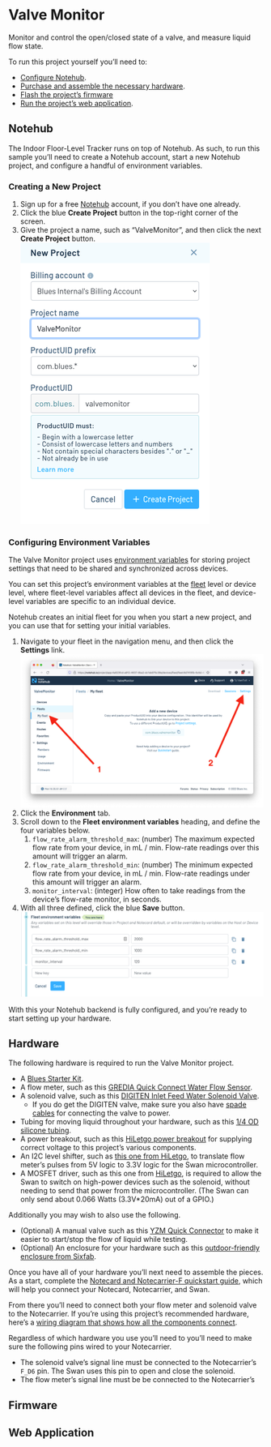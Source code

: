 # Valve Monitor

Monitor and control the open/closed state of a valve, and measure liquid flow state.

<!-- TODO: Put Hackster banner image here once we have it. -->

To run this project yourself you’ll need to:

* [Configure Notehub](#notehub).
* [Purchase and assemble the necessary hardware](#hardware).
* [Flash the project’s firmware](#firmware)
* [Run the project’s web application](#web-application).

## Notehub

The Indoor Floor-Level Tracker runs on top of Notehub. As such, to run this sample
you’ll need to create a Notehub account, start a new Notehub project, and configure
a handful of environment variables.

### Creating a New Project

1. Sign up for a free [Notehub](https://notehub.io) account, if you don’t have one
already.
1. Click the blue **Create Project** button in the top-right corner of the screen.
1. Give the project a name, such as “ValveMonitor”, and then click the next
**Create Project** button.
![Creating a project in Notehub with a name](images/notehub-create-project.png)

### Configuring Environment Variables

The Valve Monitor project uses [environment variables](https://dev.blues.io/guides-and-tutorials/notecard-guides/understanding-environment-variables/)
for storing project settings that need to be shared and synchronized across
devices.

You can set this project’s environment variables at the [fleet](https://dev.blues.io/reference/glossary/#fleet)
level or device level, where fleet-level variables affect all devices in the
fleet, and device-level variables are specific to an individual device.

Notehub creates an initial fleet for you when you start a new project, and you
can use that for setting your initial variables.

1. Navigate to your fleet in the navigation menu, and then click the **Settings**
link.
![Location of Notehub fleet settings](images/notehub-fleet-settings.png)
1. Click the **Environment** tab.
1. Scroll down to the **Fleet environment variables** heading, and define the
four variables below.
    1. `flow_rate_alarm_threshold_max`: (number) The maximum expected flow rate
    from your device, in mL / min. Flow-rate readings over this amount will trigger
    an alarm.
    1. `flow_rate_alarm_threshold_min`: (number) The minimum expected flow rate
    from your device, in mL / min. Flow-rate readings under this amount will trigger
    an alarm.
    1. `monitor_interval`: (integer) How often to take readings from the device’s
    flow-rate monitor, in seconds.
1. With all three defined, click the blue **Save** button.
![Notehub fleet environment variables fully defined](images/notehub-env-vars-defined.png)

With this your Notehub backend is fully configured, and you’re ready to start
setting up your hardware.

## Hardware

The following hardware is required to run the Valve Monitor project.

* A [Blues Starter Kit](https://shop.blues.io/collections/blues-starter-kits).
* A flow meter, such as this [GREDIA Quick Connect Water Flow Sensor](https://www.amazon.com/dp/B07RD4JXLY/ref=cm_sw_r_api_i_652XGBZAS7RN06BSSHRT_0).
* A solenoid valve, such as this [DIGITEN Inlet Feed Water Solenoid Valve](https://www.amazon.com/dp/B016MP1HX0/ref=cm_sw_r_api_i_6PW0RXB6569QB10RY51V_0).
  * If you do get the DIGITEN valve, make sure you also have [spade cables](https://www.amazon.com/dp/B08F784R9W/ref=cm_sw_r_api_i_3GMNPATKY77AAC247J9S_0)
  for connecting the valve to power.
* Tubing for moving liquid throughout your hardware, such as this
[1/4 OD silicone tubing](https://www.amazon.com/dp/B09H4RNGGG/ref=cm_sw_r_api_i_H171CC4D2EDPPM23X8A4_0?th=1).
* A power breakout, such as this [HiLetgo power breakout](https://www.amazon.com/dp/B07X9SQKL6/ref=cm_sw_r_api_i_5JYD92FH343E04VKPMR5_0)
for supplying correct voltage to this project’s various components.
* An I2C level shifter, such as [this one from HiLetgo](https://www.amazon.com/dp/B07F7W91LC/ref=cm_sw_r_api_i_FZPJ7VRY2329ARNQ3W22_0), to
translate flow meter’s pulses from 5V logic to 3.3V logic for the Swan
microcontroller.
* A MOSFET driver, such as this one from [HiLetgo](https://www.amazon.com/dp/B01I1J14MO/ref=cm_sw_r_api_i_8YRY25Q7R9HGV1ZPHERP_0),
is required to allow the Swan to switch on high-power devices such as the
solenoid, without needing to send that power from the microcontroller. (The
Swan can only send about 0.066 Watts (3.3V*20mA) out of a GPIO.)

Additionally you may wish to also use the following.

* (Optional) A manual valve such as this [YZM Quick Connector](https://www.amazon.com/dp/B077H2JWSZ/ref=cm_sw_r_api_i_38J4S2VWFKAZBVEA8GCM_0)
to make it easier to start/stop the flow of liquid while testing.
* (Optional) An enclosure for your hardware such as this
[outdoor-friendly enclosure from Sixfab](https://sixfab.com/product/raspberry-pi-ip54-outdoor-iot-project-enclosure/).

Once you have all of your hardware you’ll next need to assemble the pieces.
As a start, complete the [Notecard and Notecarrier-F quickstart guide](https://dev.blues.io/quickstart/notecard-quickstart/notecard-and-notecarrier-f/), which will help
you connect your Notecard, Notecarrier, and Swan.

<!-- TODO: Image of the hardware build start -->

From there you’ll need to connect both your flow meter and solenoid valve
to the Notecarrier. If you’re using this project’s recommended hardware, here’s a [wiring diagram that shows how all the components connect](https://miro.com/app/board/uXjVPL8v4hE=/).

<!-- Is it a good idea to put a screenshot of the Miro diagram here? -->

Regardless of which hardware you use you’ll need to you’ll need to make sure the
following pins wired to your Notecarrier.

* The solenoid valve’s signal line must be connected to the Notecarrier’s `F_D6`
pin. The Swan uses this pin to open and close the solenoid.
* The flow meter’s signal line must be be connected to the Notecarrier’s 

<!-- TODO: Final image of the build -->

## Firmware

## Web Application
